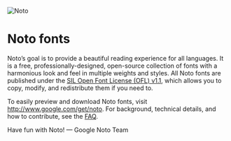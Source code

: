![Noto](https://github.com/googlefonts/noto-source/blob/master/images/noto.png)

# Noto fonts

Noto’s goal is to provide a beautiful reading experience for all languages. It is a free, professionally-designed, open-source collection of fonts with a harmonious look and feel in multiple weights and styles. All Noto fonts are published under the [SIL Open Font License (OFL) v1.1](http://scripts.sil.org/OFL), which allows you to copy, modify, and redistribute them if you need to.

To easily preview and download Noto fonts, visit http://www.google.com/get/noto. For background, technical details, and how to contribute, see the [FAQ](FAQ.md).

Have fun with Noto! — Google Noto Team
